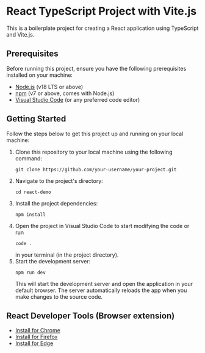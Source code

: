 # React TypeScript Project with Vite.js

This is a boilerplate project for creating a React application using TypeScript and Vite.js.

## Prerequisites

Before running this project, ensure you have the following prerequisites installed on your machine:

- [Node.js](https://nodejs.org/) (v18 LTS or above)
- [npm](https://www.npmjs.com/) (v7 or above, comes with Node.js)
- [Visual Studio Code](https://code.visualstudio.com/) (or any preferred code editor)

## Getting Started

Follow the steps below to get this project up and running on your local machine:

1. Clone this repository to your local machine using the following command:
   ```shell
   git clone https://github.com/your-username/your-project.git
   ```
2. Navigate to the project's directory:
   ```shell
   cd react-demo
   ```
3. Install the project dependencies:
   ```shell
   npm install
   ```
4. Open the project in Visual Studio Code to start modifying the code or run
   ```shell
   code .
   ```
   in your terminal (in the project directory).   
5. Start the development server:
   ```shell
   npm run dev
   ```
   This will start the development server and open the application in your default browser. The server automatically reloads the app when you make changes to the source code.

## React Developer Tools (Browser extension)

- [Install for Chrome](https://chrome.google.com/webstore/detail/react-developer-tools/fmkadmapgofadopljbjfkapdkoienihi?hl=en)
- [Install for Firefox](https://addons.mozilla.org/en-US/firefox/addon/react-devtools/)
- [Install for Edge](https://microsoftedge.microsoft.com/addons/detail/react-developer-tools/gpphkfbcpidddadnkolkpfckpihlkkil)
